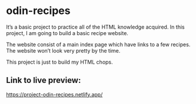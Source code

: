 # odin-recipes

It’s a basic project to practice all of the HTML knowledge acquired. 
In this project, I am going to build a basic recipe website.

The website consist of a main index page which have links to a few recipes. The website won’t look very pretty by the time.

This project is just to build my HTML chops.

## Link to live preview:
https://project-odin-recipes.netlify.app/
